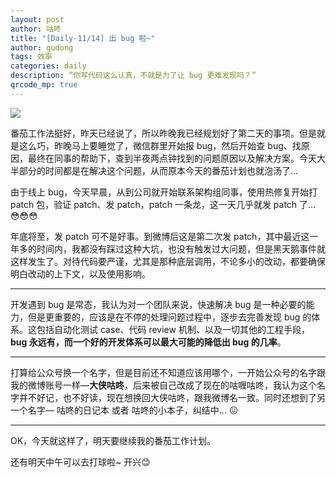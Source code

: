 ```yaml
---
layout: post
author: 咕咚
title: "[Daily-11/14] 出 bug 啦~"
author: gudong
tags: 效率
categories: daily
description: “你写代码这么认真，不就是为了让 bug 更难发现吗？”
qrcode_mp: true
---
```


![](https://i.loli.net/2019/11/14/Cwm8vHpL7B4hyZS.jpg)

番茄工作法挺好，昨天已经说了，所以昨晚我已经规划好了第二天的事项。但是就是这么巧，昨晚马上要睡觉了，微信群里开始报 bug，然后开始查 bug、找原因，最终在同事的帮助下，查到半夜两点钟找到的问题原因以及解决方案。今天大半部分的时间都是在解决这个问题，从而原本今天的番茄计划也就泡汤了...

由于线上 bug，今天早晨，从到公司就开始联系架构组同事，使用热修复开始打 patch 包，验证 patch、发 patch，patch 一条龙，这一天几乎就发 patch 了... 😳😳😳

年底将至，发 patch 可不是好事。到微博后这是第二次发 patch，其中最近这一年多的时间内，我都没有踩过这种大坑，也没有触发过大问题，但是黑天鹅事件就这样发生了。对待代码要严谨，尤其是那种底层调用，不论多小的改动，都要确保明白改动的上下文，以及使用影响。

---

开发遇到 bug 是常态，我认为对一个团队来说，快速解决 bug 是一种必要的能力，但是更重要的，应该是在不停的处理问题过程中，逐步去完善发现 bug 的体系。这包括自动化测试 case、代码 review 机制、以及一切其他的工程手段，**bug 永远有，而一个好的开发体系可以最大可能的降低出 bug 的几率**。

---

打算给公众号换一个名字，但是目前还不知道应该用哪个，一开始公众号的名字跟我的微博账号一样—**大侠咕咚**，后来被自己改成了现在的咕喱咕咚，我认为这个名字并不好记，也不好读，现在想换回大侠咕咚，跟我微博名一致。同时还想到了另一个名字— 咕咚的日记本 或者 咕咚的小本子，纠结中... 😖

---

OK，今天就这样了，明天要继续我的番茄工作计划。

还有明天中午可以去打球啦~ 开兴😊